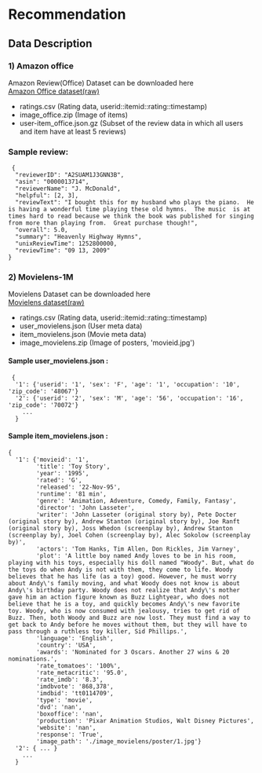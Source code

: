 # Recommendation

## Data Description
### 1) Amazon office
Amazon Review(Office) Dataset can be downloaded here<br>
[Amazon Office dataset(raw)](https://drive.google.com/drive/u/0/folders/1NMvsUaaSW9nxtMRnGcQw-8eNY1pjvAJY)

- ratings.csv (Rating data, userid::itemid::rating::timestamp)
- image_office.zip (Image of items)
- user-item_office.json.gz (Subset of the review data in which all users and item have at least 5 reviews)

### Sample review:
<pre>
<code> {
  "reviewerID": "A2SUAM1J3GNN3B",
  "asin": "0000013714",
  "reviewerName": "J. McDonald",
  "helpful": [2, 3],
  "reviewText": "I bought this for my husband who plays the piano.  He is having a wonderful time playing these old hymns.  The music  is at times hard to read because we think the book was published for singing from more than playing from.  Great purchase though!",
  "overall": 5.0,
  "summary": "Heavenly Highway Hymns",
  "unixReviewTime": 1252800000,
  "reviewTime": "09 13, 2009"
}</code></pre>


### 2) Movielens-1M
Movielens Dataset can be downloaded here<br>
[Movielens dataset(raw)](https://drive.google.com/drive/folders/1iRU83v1Ut8RwsH2RAlE2cYPy2iwzsEPg)

- ratings.csv (Rating data, userid::itemid::rating::timestamp)
- user_movielens.json (User meta data)
- item_movielens.json (Movie meta data)
- image_movielens.zip (Image of posters, 'movieid.jpg')

#### Sample user_movielens.json :
<pre>
<code> {
  '1': {'userid': '1', 'sex': 'F', 'age': '1', 'occupation': '10', 'zip_code': '48067'}
  '2': {'userid': '2', 'sex': 'M', 'age': '56', 'occupation': '16', 'zip_code': '70072'}
    ...
  }</code></pre>

#### Sample item_movielens.json :
<pre>
<code>{
  '1': {'movieid': '1', 
        'title': 'Toy Story', 
        'year': '1995',
        'rated': 'G',
        'released': '22-Nov-95', 
        'runtime': '81 min', 
        'genre': 'Animation, Adventure, Comedy, Family, Fantasy', 
        'director': 'John Lasseter', 
        'writer': 'John Lasseter (original story by), Pete Docter (original story by), Andrew Stanton (original story by), Joe Ranft (original story by), Joss Whedon (screenplay by), Andrew Stanton (screenplay by), Joel Cohen (screenplay by), Alec Sokolow (screenplay by)', 
        'actors': 'Tom Hanks, Tim Allen, Don Rickles, Jim Varney', 
        'plot': 'A little boy named Andy loves to be in his room, playing with his toys, especially his doll named "Woody". But, what do the toys do when Andy is not with them, they come to life. Woody believes that he has life (as a toy) good. However, he must worry about Andy\'s family moving, and what Woody does not know is about Andy\'s birthday party. Woody does not realize that Andy\'s mother gave him an action figure known as Buzz Lightyear, who does not believe that he is a toy, and quickly becomes Andy\'s new favorite toy. Woody, who is now consumed with jealousy, tries to get rid of Buzz. Then, both Woody and Buzz are now lost. They must find a way to get back to Andy before he moves without them, but they will have to pass through a ruthless toy killer, Sid Phillips.', 
        'language': 'English', 
        'country': 'USA', 
        'awards': 'Nominated for 3 Oscars. Another 27 wins & 20 nominations.', 
        'rate_tomatoes': '100%', 
        'rate_metacritic': '95.0',
        'rate_imdb': '8.3', 
        'imdbvote': '868,378',
        'imdbid': 'tt0114709', 
        'type': 'movie', 
        'dvd': 'nan', 
        'boxoffice': 'nan', 
        'production': 'Pixar Animation Studios, Walt Disney Pictures', 
        'website': 'nan', 
        'response': 'True', 
        'image_path': './image_movielens/poster/1.jpg'}
  '2': { ... }
    ...
  }</code></pre>
